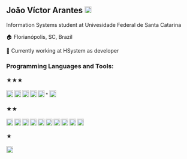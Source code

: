 


## João Víctor Arantes  [<img alt="LinkedIn" width="18px" src="https://simpleicons.org/icons/linkedin.svg" />](https://www.linkedin.com/in/joaovictorarantes)

Information Systems student at Univesidade Federal de Santa Catarina

🏠 Florianópolis, SC, Brazil

💼 Currently working at HSystem as developer
<br>

### Programming Languages and Tools:

#### ★★★
[<img align="left" alt="C#" width="18px" src="https://simpleicons.org/icons/csharp.svg" />](https://learn.microsoft.com/dotnet/csharp/)" 
[<img align="left" alt="Javascript" width="18px" src="https://simpleicons.org/icons/javascript.svg" />](https://www.javascript.com/)
[<img align="left" alt="VSCode" width="18px" src="https://simpleicons.org/icons/visualstudiocode.svg" />](https://code.visualstudio.com/)
[<img align="left" alt="VisualStudio" width="18px" src="https://simpleicons.org/icons/visualstudio.svg" />](https://visualstudio.microsoft.com/pt-br/)
[<img align="left" alt="Git" width="18px" src="https://simpleicons.org/icons/git.svg" />](https://git-scm.com/)
[<img alt="HTML" width="18px" src="https://simpleicons.org/icons/html5.svg" />](https://html5.org/)
<br>
#### ★★
[<img align="left" alt="React" width="18px" src="https://simpleicons.org/icons/react.svg" />](https://pt-br.reactjs.org/)
[<img align="left" alt="Pycharm" width="18px" src="https://simpleicons.org/icons/pycharm.svg" />](https://www.jetbrains.com/pycharm/)
[<img align="left" alt="Expo" width="18px" src="https://simpleicons.org/icons/expo.svg" />](https://expo.io)
[<img align="left" alt="CSharp" width="18px" src="https://simpleicons.org/icons/csharp.svg" />](https://docs.microsoft.com/pt-br/dotnet/csharp/)
[<img align="left" alt="MongoDB" width="18px" src="https://simpleicons.org/icons/mongodb.svg" />](https://www.mongodb.com/)
[<img align="left" alt="Insomnia" width="18px" src="https://simpleicons.org/icons/insomnia.svg" />](https://insomnia.rest/)
[<img align="left" alt="Python" width="18px" src="https://simpleicons.org/icons/python.svg" />](https://www.python.org/)
[<img align="left" alt="JupyterNotebook" width="18px" src="https://simpleicons.org/icons/jupyter.svg" />](https://jupyter.org/)
[<img align="left" alt="Postman" width="18px" src="https://simpleicons.org/icons/postman.svg" />](https://postman.com/)
[<img alt="Cypress" width="18px" src="https://simpleicons.org/icons/cypress.svg" />](https://www.cypress.io/)
<br>
#### ★
[<img alt="Pandas" width="18px" src="https://simpleicons.org/icons/pandas.svg" />](https://pandas.pydata.org/)
